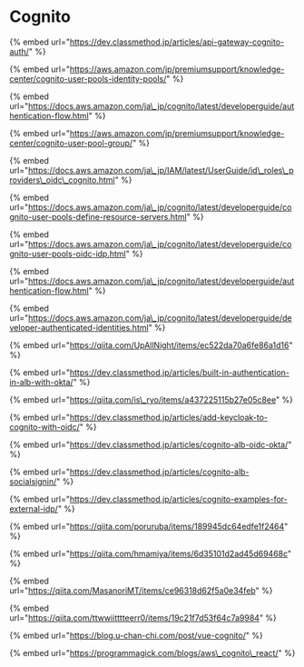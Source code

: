 # Cognito

{% embed url="https://dev.classmethod.jp/articles/api-gateway-cognito-auth/" %}

{% embed url="https://aws.amazon.com/jp/premiumsupport/knowledge-center/cognito-user-pools-identity-pools/" %}

{% embed url="https://docs.aws.amazon.com/ja\_jp/cognito/latest/developerguide/authentication-flow.html" %}





{% embed url="https://aws.amazon.com/jp/premiumsupport/knowledge-center/cognito-user-pool-group/" %}

{% embed url="https://docs.aws.amazon.com/ja\_jp/IAM/latest/UserGuide/id\_roles\_providers\_oidc\_cognito.html" %}

{% embed url="https://docs.aws.amazon.com/ja\_jp/cognito/latest/developerguide/cognito-user-pools-define-resource-servers.html" %}

{% embed url="https://docs.aws.amazon.com/ja\_jp/cognito/latest/developerguide/cognito-user-pools-oidc-idp.html" %}

{% embed url="https://docs.aws.amazon.com/ja\_jp/cognito/latest/developerguide/authentication-flow.html" %}

{% embed url="https://docs.aws.amazon.com/ja\_jp/cognito/latest/developerguide/developer-authenticated-identities.html" %}



{% embed url="https://qiita.com/UpAllNight/items/ec522da70a6fe86a1d16" %}





{% embed url="https://dev.classmethod.jp/articles/built-in-authentication-in-alb-with-okta/" %}

{% embed url="https://qiita.com/is\_ryo/items/a437225115b27e05c8ee" %}

{% embed url="https://dev.classmethod.jp/articles/add-keycloak-to-cognito-with-oidc/" %}

{% embed url="https://dev.classmethod.jp/articles/cognito-alb-oidc-okta/" %}

{% embed url="https://dev.classmethod.jp/articles/cognito-alb-socialsignin/" %}

{% embed url="https://dev.classmethod.jp/articles/cognito-examples-for-external-idp/" %}



{% embed url="https://qiita.com/poruruba/items/189945dc64edfe1f2464" %}

{% embed url="https://qiita.com/hmamiya/items/6d35101d2ad45d69468c" %}





{% embed url="https://qiita.com/MasanoriMT/items/ce96318d62f5a0e34feb" %}

{% embed url="https://qiita.com/ttwwiitttteerr0/items/19c21f7d53f64c7a9984" %}

{% embed url="https://blog.u-chan-chi.com/post/vue-cognito/" %}

{% embed url="https://programmagick.com/blogs/aws\_cognito\_react/" %}



